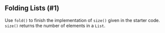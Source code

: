 ## Folding Lists (#1)

Use `fold()` to finish the implementation of `size()` given in the starter
code. `size()` returns the number of elements in a `List`.